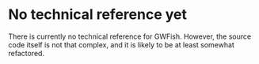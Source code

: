 # No technical reference yet

There is currently no technical reference for GWFish.
However, the source code itself is not that complex, 
and it is likely to be at least somewhat refactored.